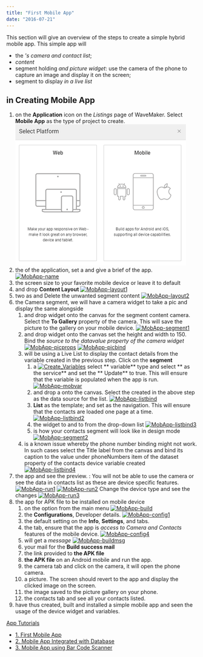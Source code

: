 ```yaml
---
title: "First Mobile App"
date: "2016-07-21"
---
```


This section will give an overview of the steps to create a simple hybrid mobile app. This simple app will

- the _'s camera and contact list_;
- _content_
- segment holding _and picture widget_: use the camera of the phone to capture an image and display it on the screen;
- segment to display _in a live list_

## in Creating Mobile App

1. on the **Application** icon on the _Listings_ page of WaveMaker. Select **Mobile App** as the type of project to create. [![Project-Type](../assets/Project-Type.png)](/learn/docs/wp-content/uploads/Project-Type.png)
2. the of the application, set a and give a brief of the app. [![MobApp-name](../assets/MobApp-name.png)](../assets/MobApp-name.png)
3. the screen size to your favorite mobile device or leave it to default
4. and drop **Content Layout** [![MobApp-layout1](../assets/MobApp-layout1.png)](../assets/MobApp-layout1.png)
5. two as and Delete the unwanted segment content [![MobApp-layout2](../assets/MobApp-layout2.png)](../assets/MobApp-layout2.png)
6. the Camera segment, we will have a camera widget to take a pic and display the same alongside
    1. and drop widget onto the canvas for the segment content camera. Select the **To Gallery** property of the camera. This will save the picture to the gallery on your mobile device. [![MobApp-segment1](../assets/MobApp-segment1.png)](../assets/MobApp-segment1.png)
    2. and drop widget onto the canvas set the height and width to 150. Bind the _source to the datavalue property of the camera widget_ [![MobApp-picprops](../assets/MobApp-picprops.png)](../assets/MobApp-picprops.png) [![MobApp-picbind](../assets/MobApp-picbind.png)](../assets/MobApp-picbind.png)
    3. will be using a Live List to display the contact details from the variable created in the previous step. Click on the **segment**
        1. a [![Create_Variables](../assets/Create_Variables.png)](../assets/Create_Variables.png) select ** variable** type and select ** as the service** and set the ** Update** to true. This will ensure that the variable is populated when the app is run. [![MobApp-mobvar](../assets/MobApp-mobvar.png)](../assets/MobApp-mobvar.png)
        2. and drop a onto the canvas. Select the created in the above step as the data source for the list. [![MobApp-listbind](../assets/MobApp-listbind.png)](../assets/MobApp-listbind.png)
        3. **List** as the template; and set as the navigation. This will ensure that the contacts are loaded one page at a time. [![MobApp-listbind2](../assets/MobApp-listbind2.png)](../assets/MobApp-listbind2.png)
        4. the widget to and to from the drop-down list [![MobApp-listbind3](../assets/MobApp-listbind3.png)](../assets/MobApp-listbind3.png)
        5. is how your contacts segment will look like in design mode [![MobApp-segment2](../assets/MobApp-segment2.png)](../assets/MobApp-segment2.png)
    4. is a known issue whereby the phone number binding might not work. In such cases select the Title label from the canvas and bind its caption to the value under phoneNumbers item of the dataset property of the contacts device variable created [![MobApp-listbind4](../assets/MobApp-listbind4.png)](../assets/MobApp-listbind4.png)
7. the app and see the preview. : You will not be able to use the camera or see the data in contacts list as these are device specific features. [![MobApp-run1](../assets/MobApp-run1.png)](../assets/MobApp-run1.png) [![MobApp-run2](../assets/MobApp-run2.png)](../assets/MobApp-run2.png) Change the device type and see the changes [![MobApp-run3](../assets/MobApp-run3.png)](../assets/MobApp-run3.png)
8. the app for APK file to be installed on mobile device
    1. on the option from the main menu [![MobApp-build](../assets/MobApp-build.png)](../assets/MobApp-build.png)
    2. the **Configurations**, Developer details. [![MobApp-config1](../assets/MobApp-config1.png)](../assets/MobApp-config1.png)
    3. the default setting on the **Info**, **Settings**, and tabs.
    4. the tab, ensure that the app is _access to Camera and Contacts_ features of the mobile device. [![MobApp-config4](../assets/MobApp-config4.png)](../assets/MobApp-config4.png)
    5. will get a _message_ [![MobApp-buildmsg](../assets/MobApp-buildmsg.png)](../assets/MobApp-buildmsg.png)
    6. your mail for the **Build success mail**
    7. the link provided to **the APK file**
    8. **the APK file** on an Android mobile and run the app.
    9. the camera tab and click on the camera, it will open the phone camera.
    10. a picture. The screen should revert to the app and display the clicked image on the screen.
    11. the image saved to the picture gallery on your phone.
    12. the contacts tab and see all your contacts listed.
9. have thus created, built and installed a simple mobile app and seen the usage of the device widget and variables.

[App Tutorials](/learn/tutorials/#tab-mob-tutorials)

- [1\. First Mobile App](/learn/hybrid-mobile/first-mobile-app/)
- [2\. Mobile App Integrated with Database](/learn/hybrid-mobile/mobile-app-integrated-database/)
- [3\. Mobile App using Bar Code Scanner](/learn/hybrid-mobile/mobile-app-using-bar-code/)
